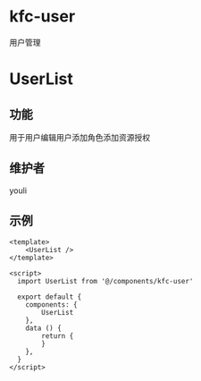 # kfc-user
用户管理

# UserList

## 功能
用于用户编辑用户添加角色添加资源授权

## 维护者
youli

## 示例
```
<template>
    <UserList />
</template>

<script>
  import UserList from '@/components/kfc-user'

  export default {
    components: {
        UserList
    },
    data () {
        return {
        }
    },
  }
</script>

```

